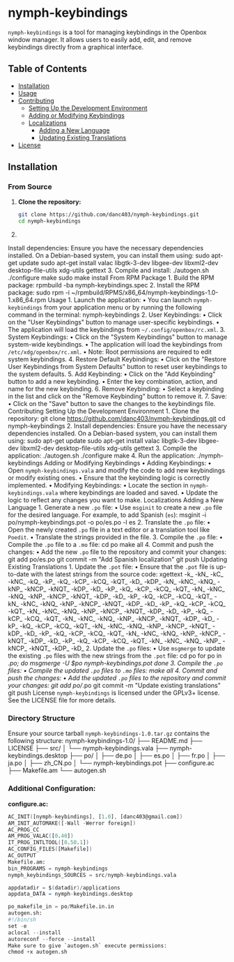 # nymph-keybindings

`nymph-keybindings` is a tool for managing keybindings in the Openbox window manager. It allows users to easily add, edit, and remove keybindings directly from a graphical interface.

## Table of Contents

- [Installation](#installation)
- [Usage](#usage)
- [Contributing](#contributing)
  - [Setting Up the Development Environment](#setting-up-the-development-environment)
  - [Adding or Modifying Keybindings](#adding-or-modifying-keybindings)
  - [Localizations](#localizations)
    - [Adding a New Language](#adding-a-new-language)
    - [Updating Existing Translations](#updating-existing-translations)
- [License](#license)

## Installation

### From Source

1. **Clone the repository:**
   ```sh
   git clone https://github.com/danc403/nymph-keybindings.git
   cd nymph-keybindings
2. 
Install dependencies:
Ensure you have the necessary dependencies installed. On a Debian-based system, you can install them using:
sudo apt-get update
sudo apt-get install valac libgtk-3-dev libgee-dev libxml2-dev desktop-file-utils xdg-utils gettext
3. 
Compile and install:
./autogen.sh
./configure
make
sudo make install
From RPM Package
1. 
Build the RPM package:
rpmbuild -ba nymph-keybindings.spec
2. 
Install the RPM package:
sudo rpm -i ~/rpmbuild/RPMS/x86_64/nymph-keybindings-1.0-1.x86_64.rpm
Usage
1. 
Launch the application:
• You can launch `nymph-keybindings` from your application menu or by running the following command in the terminal:
nymph-keybindings
2. 
User Keybindings:
• Click on the "User Keybindings" button to manage user-specific keybindings.
• The application will load the keybindings from `~/.config/openbox/rc.xml`.
3. 
System Keybindings:
• Click on the "System Keybindings" button to manage system-wide keybindings.
• The application will load the keybindings from `/etc/xdg/openbox/rc.xml`.
• Note: Root permissions are required to edit system keybindings.
4. 
Restore Default Keybindings:
• Click on the "Restore User Keybindings from System Defaults" button to reset user keybindings to the system defaults.
5. 
Add Keybinding:
• Click on the "Add Keybinding" button to add a new keybinding.
• Enter the key combination, action, and name for the new keybinding.
6. 
Remove Keybinding:
• Select a keybinding in the list and click on the "Remove Keybinding" button to remove it.
7. 
Save:
• Click on the "Save" button to save the changes to the keybindings file.
Contributing
Setting Up the Development Environment
1. 
Clone the repository:
git clone https://github.com/danc403/nymph-keybindings.git
cd nymph-keybindings
2. 
Install dependencies:
Ensure you have the necessary dependencies installed. On a Debian-based system, you can install them using:
sudo apt-get update
sudo apt-get install valac libgtk-3-dev libgee-dev libxml2-dev desktop-file-utils xdg-utils gettext
3. 
Compile the application:
./autogen.sh
./configure
make
4. 
Run the application:
./nymph-keybindings
Adding or Modifying Keybindings
• 
Adding Keybindings:
• Open `nymph-keybindings.vala` and modify the code to add new keybindings or modify existing ones.
• Ensure that the keybinding logic is correctly implemented.
• 
Modifying Keybindings:
• Locate the section in `nymph-keybindings.vala` where keybindings are loaded and saved.
• Update the logic to reflect any changes you want to make.
Localizations
Adding a New Language
1. 
Generate a new `.po` file:
• Use `msginit` to create a new `.po` file for the desired language. For example, to add Spanish (`es`):
msginit -i po/nymph-keybindings.pot -o po/es.po -l es
2. 
Translate the `.po` file:
• Open the newly created `.po` file in a text editor or a translation tool like `Poedit`.
• Translate the strings provided in the file.
3. 
Compile the `.po` file:
• Compile the `.po` file to a `.mo` file:
cd po
make all
4. 
Commit and push the changes:
• Add the new `.po` file to the repository and commit your changes:
git add po/es.po
git commit -m "Add Spanish localization"
git push
Updating Existing Translations
1. 
Update the `.pot` file:
• Ensure that the `.pot` file is up-to-date with the latest strings from the source code:
xgettext -k_ -kN_ -kC_ -kNC_ -kQ_ -kP_ -kQ_ -kCP_ -kCQ_ -kQT_ -kD_ -kDP_ -kN_ -kNC_ -kNQ_ -kNP_ -kNCP_ -kNQT_ -kDP_ -kD_ -kP_ -kQ_ -kCP_ -kCQ_ -kQT_ -kN_ -kNC_ -kNQ_ -kNP_ -kNCP_ -kNQT_ -kDP_ -kD_ -kP_ -kQ_ -kCP_ -kCQ_ -kQT_ -kN_ -kNC_ -kNQ_ -kNP_ -kNCP_ -kNQT_ -kDP_ -kD_ -kP_ -kQ_ -kCP_ -kCQ_ -kQT_ -kN_ -kNC_ -kNQ_ -kNP_ -kNCP_ -kNQT_ -kDP_ -kD_ -kP_ -kQ_ -kCP_ -kCQ_ -kQT_ -kN_ -kNC_ -kNQ_ -kNP_ -kNCP_ -kNQT_ -kDP_ -kD_ -kP_ -kQ_ -kCP_ -kCQ_ -kQT_ -kN_ -kNC_ -kNQ_ -kNP_ -kNCP_ -kNQT_ -kDP_ -kD_ -kP_ -kQ_ -kCP_ -kCQ_ -kQT_ -kN_ -kNC_ -kNQ_ -kNP_ -kNCP_ -kNQT_ -kDP_ -kD_ -kP_ -kQ_ -kCP_ -kCQ_ -kQT_ -kN_ -kNC_ -kNQ_ -kNP_ -kNCP_ -kNQT_ -kDP_ -kD_
2. 
Update the `.po` files:
• Use `msgmerge` to update the existing `.po` files with the new strings from the `.pot` file:
cd po
for po in *.po; do
    msgmerge -U $po nymph-keybindings.pot
done
3. 
Compile the `.po` files:
• Compile the updated `.po` files to `.mo` files:
make all
4. 
Commit and push the changes:
• Add the updated `.po` files to the repository and commit your changes:
git add po/*.po
git commit -m "Update existing translations"
git push
License
`nymph-keybindings` is licensed under the GPLv3+ license. See the LICENSE file for more details.

### Directory Structure

Ensure your source tarball `nymph-keybindings-1.0.tar.gz` contains the following structure:
nymph-keybindings-1.0/
├── README.md
├── LICENSE
├── src/
│ └── nymph-keybindings.vala
├── nymph-keybindings.desktop
├── po/
│ ├── de.po
│ ├── es.po
│ ├── fr.po
│ ├── ja.po
│ ├── zh_CN.po
│ └── nymph-keybindings.pot
├── configure.ac
├── Makefile.am
└── autogen.sh

### Additional Configuration:

**configure.ac:**
```m4
AC_INIT([nymph-keybindings], [1.0], [danc403@gmail.com])
AM_INIT_AUTOMAKE([-Wall -Werror foreign])
AC_PROG_CC
AM_PROG_VALAC([0.40])
IT_PROG_INTLTOOL([0.50.1])
AC_CONFIG_FILES([Makefile])
AC_OUTPUT
Makefile.am:
bin_PROGRAMS = nymph-keybindings
nymph_keybindings_SOURCES = src/nymph-keybindings.vala

appdatadir = $(datadir)/applications
appdata_DATA = nymph-keybindings.desktop

po_makefile_in = po/Makefile.in.in
autogen.sh:
#!/bin/sh
set -e
aclocal --install
autoreconf --force --install
Make sure to give `autogen.sh` execute permissions:
chmod +x autogen.sh
